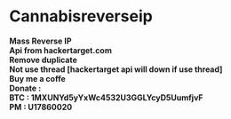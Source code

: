 # Cannabisreverseip


<b>Mass Reverse IP<br/>
Api from hackertarget.com<br/>
Remove duplicate<br/>
Not use thread [hackertarget api will down if use thread]<br/>
Buy me a coffe<br/>
Donate :<br/>
BTC : 1MXUNYd5yYxWc4532U3GGLYcyD5UumfjvF<br/>
PM  : U17860020<br/>
